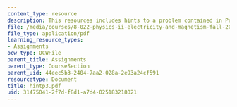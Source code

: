 ```yaml
---
content_type: resource
description: This resources includes hints to a problem contained in Problem Set 6.
file: /media/courses/8-022-physics-ii-electricity-and-magnetism-fall-2004/314750412f7df8d1a7d4025183218021_hintp3.pdf
file_type: application/pdf
learning_resource_types:
- Assignments
ocw_type: OCWFile
parent_title: Assignments
parent_type: CourseSection
parent_uid: 44eec5b3-2404-7aa2-028a-2e93a24cf591
resourcetype: Document
title: hintp3.pdf
uid: 31475041-2f7d-f8d1-a7d4-025183218021
---
```

